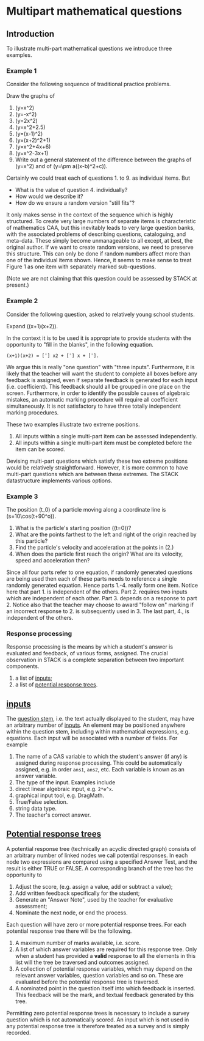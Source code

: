 # Multipart mathematical questions

## Introduction ##

To illustrate multi-part mathematical questions we introduce three examples.

### Example 1 ###

Consider the following sequence of traditional practice problems.

Draw the graphs of

1. \(y=x^2\)
2. \(y=-x^2\)
3. \(y=2x^2\)
4. \(y=x^2+2.5\)
5. \(y=(x-1)^2\)
6. \(y=(x+2)^2+1\)
7. \(y=x^2+4x+6\)
8. \(y=x^2-3x+1\)
9. Write out a general statement of the difference between the graphs of \(y=x^2\) and of \(y=\pm a((x-b)^2+c)\).

Certainly we could treat each of questions 1. to 9. as individual items. But

* What is the value of question 4. individually?
* How would we describe it?
* How do we ensure a random version "still fits"?

It only makes sense in the context of the sequence which is highly structured.
To create very large numbers of separate items is characteristic of mathematics CAA,
but this inevitably leads to very large question banks, with the associated problems
of describing questions, cataloguing, and meta-data. These simply become unmanageable
to all except, at best, the original author. If we want to create random versions, we
need to preserve this structure. This can only be done if random numbers affect more
than one of the individual items shown. Hence, it seems to make sense to treat Figure 1
as one item with separately marked sub-questions.

(Note we are not claiming that this question could be assessed by STACK at present.)

### Example 2 ###

Consider the following question, asked to relatively young school students.

Expand \((x+1)(x+2)\).

In the context it is to be used it is appropriate to provide students with the
opportunity to "fill in the blanks", in the following equation.

	(x+1)(x+2) = [¯] x2 + [¯] x + [¯].
	
We argue this is really "one question" with "three inputs".
Furthermore, it is likely that the teacher will want the student to complete all boxes
before any feedback is assigned, even if separate feedback is generated for each input
(i.e. coefficient). This feedback should all be grouped in one place on the screen. Furthermore,
in order to identify the possible causes of algebraic mistakes, an automatic marking procedure
will require all coefficient simultaneously. It is not satisfactory to have three totally
independent marking procedures.

These two examples illustrate two extreme positions.

1. All inputs within a single multi-part item can be assessed independently.
2. All inputs within a single multi-part item must be completed before the item can be scored.

Devising multi-part questions which satisfy these two extreme positions would be relatively straightforward.
However, it is more common to have multi-part questions which are between these extremes.
The STACK datastructure implements various options.

### Example 3 ###

The position \(t_0\) of a particle moving along a coordinate line is \(s=10\cos(t+90^o)\).

1. What is the particle's starting position \((t=0)\)?
2. What are the points farthest to the left and right of the origin reached by this particle?
3. Find the particle's velocity and acceleration at the points in (2.)
4. When does the particle first reach the origin? What are its velocity, speed and acceleration then?

Since all four parts refer to one equation, if randomly generated questions are being used then each
of these parts needs to reference a single randomly generated equation. Hence parts 1.-4. really form
one item. Notice here that part 1. is independent of the others. Part 2. requires two inputs which
are independent of each other. Part 3. depends on a response to part 2. Notice also that the teacher may
choose to award "follow on" marking if an incorrect response to 2. is subsequently used in 3. The last
part, 4., is independent of the others.

### Response processing ###

Response processing is the means by which a student's answer is evaluated and feedback, of various forms,
assigned. The crucial observation in STACK is a complete separation between two important components.

1. a list of [inputs](Inputs);
2. a list of [potential response trees](potential_response_trees).

## [inputs](Inputs) ##

The [question stem](CASText#Question_stem), i.e. the text actually displayed to the student,
may have an arbitrary number of [inputs](Inputs). An element may be positioned
anywhere within the question stem, including within mathematical expressions, e.g. equations. Each
input will be associated with a number of fields. For example

1. The name of a CAS variable to which the student's answer (if any) is assigned during response processing.
   This could be automatically assigned, e.g. in order `ans1`, `ans2`, etc. Each variable is known as an answer variable.
2. The type of the input. Examples include
  1. direct linear algebraic input, e.g. `2*e^x`.
  2. graphical input tool, e.g. DragMath.
  3. True/False selection.
  4. string data type.
3. The teacher's correct answer.

## [Potential response trees](Potential_response_trees) ##

A potential response tree (technically an acyclic directed graph) consists of an arbitrary number of linked nodes
we call potential responses. In each node two expressions are compared using a specified Answer Test,
and the result is either TRUE or FALSE. A corresponding branch of the tree has the opportunity to

1. Adjust the score, (e.g. assign a value, add or subtract a value);
2. Add written feedback specifically for the student;
3. Generate an "Answer Note", used by the teacher for evaluative assessment;
4. Nominate the next node, or end the process.

Each question will have zero or more potential response trees. For each potential response tree there will be the following.

1. A maximum number of marks available, i.e. score.
2. A list of which answer variables are required for this response tree. Only when a student has
   provided a **valid** response to all the elements in this list will the tree be traversed and outcomes assigned.
3. A collection of potential response variables, which may depend on the relevant answer variables, question
   variables and so on. These are evaluated before the potential response tree is traversed.
4. A nominated point in the question itself into which feedback is inserted.
   This feedback will be the mark, and textual feedback generated by this tree.

Permitting zero potential response trees is necessary to include a survey question which is not
automatically scored. An input which is not used in any potential response tree is
therefore treated as a survey and is simply recorded.
